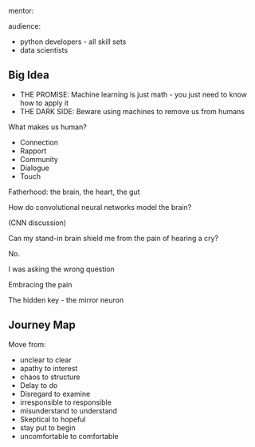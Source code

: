 mentor:

audience:

- python developers - all skill sets
- data scientists

## Big Idea

- THE PROMISE: Machine learning is just math - you just need to know how to apply it
- THE DARK SIDE: Beware using machines to remove us from humans

What makes us human?

- Connection
- Rapport
- Community
- Dialogue
- Touch


Fatherhood: the brain, the heart, the gut

How do convolutional neural networks model the brain?

(CNN discussion)

Can my stand-in brain shield me from the pain of hearing a cry?

No.

I was asking the wrong question

Embracing the pain

The hidden key - the mirror neuron

## Journey Map

Move from:
- unclear to clear
- apathy to interest
- chaos to structure
- Delay to do
- Disregard to examine
- irresponsible to responsible
- misunderstand to understand
- Skeptical to hopeful
- stay put to begin
- uncomfortable to comfortable

